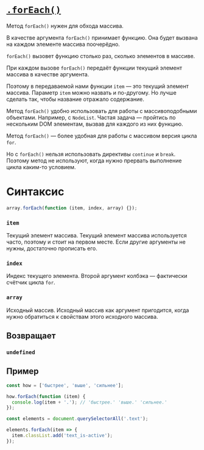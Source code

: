 # [`.forEach()`](../index.md)

Метод `forEach()` нужен для обхода массива.

В качестве аргумента `forEach()` принимает функцию. Она будет вызвана на каждом элементе массива поочерёдно.

`forEach()` вызовет функцию столько раз, сколько элементов в массиве.

При каждом вызове `forEach()` передаёт функции текущий элемент массива в качестве аргумента.

Поэтому в передаваемой нами функции `item` — это текущий элемент массива. Параметр `item` можно назвать и по-другому. Но лучше сделать так, чтобы название отражало содержание.

Метод `forEach()` удобно использовать для работы с массивоподобными объектами. Например, с `NodeList`. Частая задача — пройтись по нескольким DOM элементам, вызвав для каждого из них функцию.

Метод `forEach()` — более удобная для работы с массивом версия цикла `for`.

Но с `forEach()` нельзя использовать директивы `continue` и `break`. Поэтому метод не используют, когда нужно прервать выполнение цикла каким-то условием.

# Синтаксис

```js
array.forEach(function (item, index, array) {});
```

### `item`

Текущий элемент массива. Текущий элемент массива используется часто, поэтому и стоит на первом месте. Если другие аргументы не нужны, достаточно прописать его.

### `index`

Индекс текущего элемента. Второй аргумент колбэка — фактически счётчик цикла `for`.

### `array`

Исходный массив. Исходный массив как аргумент пригодится, когда нужно обратиться к свойствам этого исходного массива.

## Возвращает

### `undefined`

## Пример

```js
const how = ['быстрее', 'выше', 'сильнее'];

how.forEach(function (item) {
  console.log(item + '.'); // 'быстрее.' 'выше.' 'сильнее.'
});

const elements = document.querySelectorAll('.text');

elements.forEach(item => {
  item.classList.add('text_is-active');
});
```
